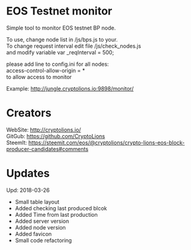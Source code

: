 # EOS Testnet monitor
Simple tool to monitor EOS testnet BP node.

To use, change node list in /js/bps.js to your.  
To change request interval edit file /js/check_nodes.js   
and modify variable var _reqInterval = 500; 


please add line to config.ini for all nodes:  
access-control-allow-origin = *   
to allow access to monitor  
  
Example: http://jungle.cryptolions.io:9898/monitor/

# Creators
WebSite: http://cryptolions.io/  
GitGub: https://github.com/CryptoLions  
SteemIt: https://steemit.com/eos/@cryptolions/crypto-lions-eos-block-producer-candidates#comments  

# Updates
Upd: 2018-03-26
- Small table layout
- Added checking last produced blcok
- Added Time from last production
- Added server version
- Added node version
- Added favicon
- Small code refactoring
